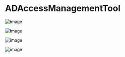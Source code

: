 # ADAccessManagementTool

![image](https://user-images.githubusercontent.com/61792453/185931356-b1f590f4-22a8-43dd-8216-c891fbe83c15.png)

![image](https://user-images.githubusercontent.com/61792453/185931478-7305e50a-24c7-445c-9c19-f99152b4400b.png)

![image](https://user-images.githubusercontent.com/61792453/185931717-4360aad3-5a78-4366-962c-190a697617b2.png)

![image](https://user-images.githubusercontent.com/61792453/185931823-2f9f15c6-51fc-4083-b82a-5d177d0fc4bf.png)
